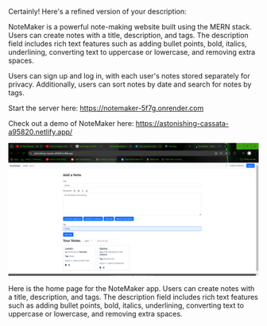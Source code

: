 Certainly! Here's a refined version of your description:

NoteMaker is a powerful note-making website built using the MERN stack. Users can create notes with a title, description, and tags. The description field includes rich text features such as adding bullet points, bold, italics, underlining, converting text to uppercase or lowercase, and removing extra spaces.

Users can sign up and log in, with each user's notes stored separately for privacy. Additionally, users can sort notes by date and search for notes by tags.

Start the server here: https://notemaker-5f7g.onrender.com

Check out a demo of NoteMaker here: https://astonishing-cassata-a95820.netlify.app/

![Example Image](images/Home.png)

Here is the home page for the NoteMaker app. Users can create notes with a title, description, and tags. The description field includes rich text features such as adding bullet points, bold, italics, underlining, converting text to uppercase or lowercase, and removing extra spaces.
